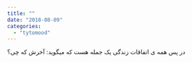 ```yaml
---
title: ""
date: "2018-08-09"
categories: 
  - "tytomood"
---
```


در پس همه ی اتفاقات زندگی یک جمله هست که میگوید: آخرش که چی؟
